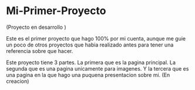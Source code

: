 # Mi-Primer-Proyecto
(Proyecto en desarrollo )

Este es el primer proyecto que hago 100% por mi cuenta, aunque me guie un poco de otros proyectos que habia realizado antes para tener una referencia sobre que hacer.

Este proyecto tiene 3 partes.
La primera que es la pagina principal.
La segunda que es una pagina unicamente para imagenes.
Y la tercera que es una pagina en la que hago una puquena presentacion sobre mi. (En creacion)

